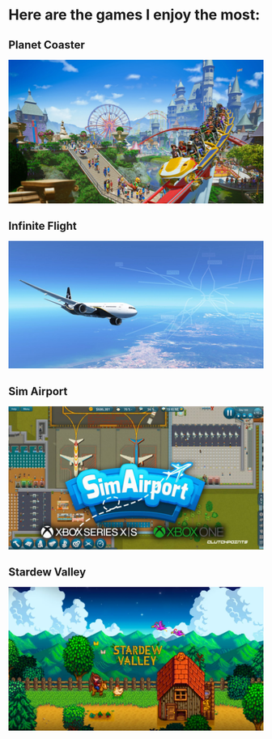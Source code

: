 # Here are the games I enjoy the most:

## Planet Coaster
![Image](images/planetcoaster.jpg)

## Infinite Flight

![Image](images/infiniteflight.jpg)

## Sim Airport

![Image](images/simairport.jpg)

## Stardew Valley

![Image](images/stardewvalley.jpg)